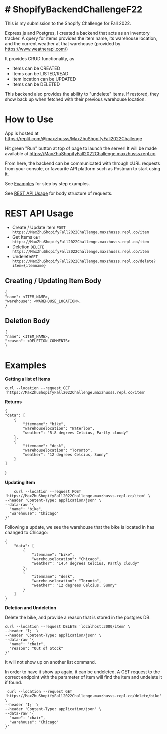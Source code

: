 
  

# # ShopifyBackendChallengeF22

This is my submission to the Shopify Challenge for Fall 2022.

Express.js and Postgres, I created a backend that acts as an inventory tracker. A query for items provides the item name, its warehouse location, and the current weather at that warehouse (provided by https://www.weatherapi.com/)

It provides CRUD functionality, as

 - Items can be CREATED
 - Items can be LISTED/READ
 - Item location can be UPDATED
 - Items can be DELETED

This backend also provides the ability to "undelete" items. If restored, they show back up when fetched with their previous warehouse location. 

# How to Use
App is hosted at https://replit.com/@maxzhusss/MaxZhuShopifyFall2022Challenge

Hit green "Run" button at top of page to launch the server! It will be made available at  https://MaxZhuShopifyFall2022Challenge.maxzhusss.repl.co 

From here, the backend can be communicated with through cURL requests from your console, or favourite API platform such as Postman to start using it. 

See [Examples](#Examples) for step by step examples.

See [REST API Usage](#REST-API-Usage) for body structure of requests. 

# REST API Usage
 - Create / Update item `POST https://MaxZhuShopifyFall2022Challenge.maxzhusss.repl.co/item` 
  - Get Items `GET https://MaxZhuShopifyFall2022Challenge.maxzhusss.repl.co/item` 
 - Deletion `DELETE https://MaxZhuShopifyFall2022Challenge.maxzhusss.repl.co/item` 
 - Undelete`GET https://MaxZhuShopifyFall2022Challenge.maxzhusss.repl.co/delete?item={itemname}` 

## Creating / Updating Item Body
    {
    "name": <ITEM_NAME>,
    "warehouse": <WAREHOUSE_LOCATION>,
    }


## Deletion Body

    {
    "name": <ITEM_NAME>,
    "reason": <DELETION_COMMENTS>
    }

# Examples
**Getting a list of Items**

    curl --location --request GET 'https://MaxZhuShopifyFall2022Challenge.maxzhusss.repl.co/item'

**Returns** 

    {
    "data": [
        {
            "itemname": "bike",
            "warehouselocation": "Waterloo",
            "weather": "5.8 degrees Celcius, Partly cloudy"
        },
        {
            "itemname": "desk",
            "warehouselocation": "Toronto",
            "weather": "12 degrees Celcius, Sunny"
        }
    ]
}

**Updating Item**

        curl --location --request POST 'https://MaxZhuShopifyFall2022Challenge.maxzhusss.repl.co/item' \
    --header 'Content-Type: application/json' \
    --data-raw '{
      "name": "bike",
      "warehouse": "Chicago"
    }'

Following a update, we see the warehouse that the bike is located in has changed to Chicago: 

    {
        "data": [
            {
                "itemname": "bike",
                "warehouselocation": "Chicago",
                "weather": "14.4 degrees Celcius, Partly cloudy"
            },
            {
                "itemname": "desk",
                "warehouselocation": "Toronto",
                "weather": "12 degrees Celcius, Sunny"
            }
        ]
    }

**Deletion and Undeletion**

Delete the bike, and provide a reason that is stored in the postgres DB. 

    curl --location --request DELETE 'localhost:3000/item' \
    --header 'I;' \
    --header 'Content-Type: application/json' \
    --data-raw '{
      "name": "chair",
      "reason": "Out of Stock"
    }'
It will not show up on another list command.

In order to have it show up again, it can be undeleted. A GET request to the correct endpoint with the parameter of item will find the item and undelete it if found. 

     curl --location --request GET 'https://MaxZhuShopifyFall2022Challenge.maxzhusss.repl.co/delete/bike' \
    --header 'I;' \
    --header 'Content-Type: application/json' \
    --data-raw '{
      "name": "chair",
      "warehouse": "Chicago"
    }'
